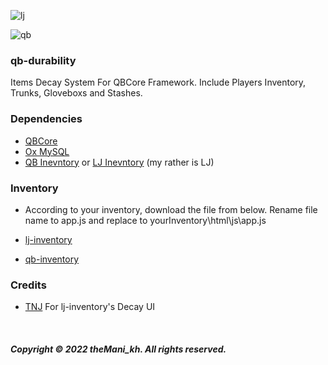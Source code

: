 ![lj](https://user-images.githubusercontent.com/81551013/195077592-01b1fb1e-dd12-4af8-b9fc-c8a0ed971d72.png)

![qb](https://user-images.githubusercontent.com/81551013/195080483-ee7711df-d588-47f5-90e1-a6bf80e83b6c.png)

### qb-durability
Items Decay System For QBCore Framework. Include Players Inventory, Trunks, Gloveboxs and Stashes.

### Dependencies
* [QBCore](https://github.com/qbcore-framework/qb-core)
* [Ox MySQL](https://github.com/overextended/oxmysql)
* [QB Inevntory](https://github.com/qbcore-framework/qb-inventory) or [LJ Inevntory](https://github.com/loljoshie/lj-inventory) (my rather is LJ)

### Inventory
* According to your inventory, download the file from below. Rename file name to app.js and replace to yourInventory\html\js\app.js

* [lj-inventory](https://github.com/theMani-kh/qb-durability/files/9754830/lj.txt)

* [qb-inventory](https://github.com/theMani-kh/qb-durability/files/9754833/qb.txt)

### Credits
* [TNJ](https://github.com/orgs/tnj-development) For lj-inventory's Decay UI

<br>

##### Copyright © 2022 theMani_kh. All rights reserved.
